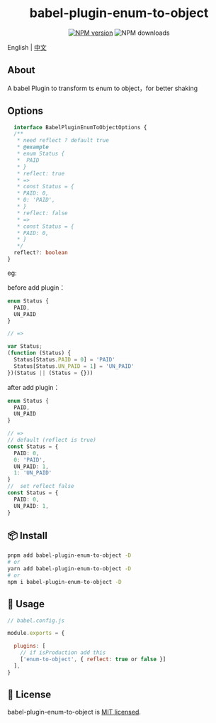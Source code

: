 
<p align="center">
<h1 align="center">babel-plugin-enum-to-object</h1>
</p>

<div align="center">


 [![NPM version][npm-image]][npm-url] ![NPM downloads][download-image]

[npm-image]: https://img.shields.io/npm/v/babel-plugin-enum-to-object.svg?style=flat-square
[npm-url]: http://npmjs.org/package/babel-plugin-enum-to-object


[download-image]: https://img.shields.io/npm/dm/babel-plugin-enum-to-object.svg?style=flat-square
[download-url]: https://npmjs.org/package/babel-plugin-enum-to-object


</div>

English | [中文](./README-zh_CN.md)
## About

A babel Plugin to transform ts enum to object，for better shaking


## Options

```ts
  interface BabelPluginEnumToObjectOptions {
  /**
   * need reflect ? default true
   * @example
   * enum Status {
   *  PAID
   * }
   * reflect: true
   * =>
   * const Status = {
   * PAID: 0,
   * 0: 'PAID',
   * }
   * reflect: false
   * =>
   * const Status = {
   * PAID: 0,
   * }
   */
  reflect?: boolean
}
```
eg:

before add plugin：
```ts
enum Status {
  PAID,
  UN_PAID
}

// =>

var Status;
(function (Status) {
  Status[Status.PAID = 0] = 'PAID'
  Status[Status.UN_PAID = 1] = 'UN_PAID'
})(Status || (Status = {}))
```

after add plugin：
```ts
enum Status {
  PAID,
  UN_PAID
}

// =>
// default (reflect is true)
const Status = {
  PAID: 0,
  0: 'PAID',
  UN_PAID: 1,
  1: 'UN_PAID'
}
//  set reflect false
const Status = {
  PAID: 0,
  UN_PAID: 1,
}
```


## 📦  Install

```sh
pnpm add babel-plugin-enum-to-object -D
# or
yarn add babel-plugin-enum-to-object -D
# or
npm i babel-plugin-enum-to-object -D
```

##  🔨 Usage

```js
// babel.config.js

module.exports = {

  plugins: [
    // if isProduction add this
    ['enum-to-object', { reflect: true or false }]
  ],
}
```
## 📄 License

babel-plugin-enum-to-object is [MIT licensed](./LICENSE).